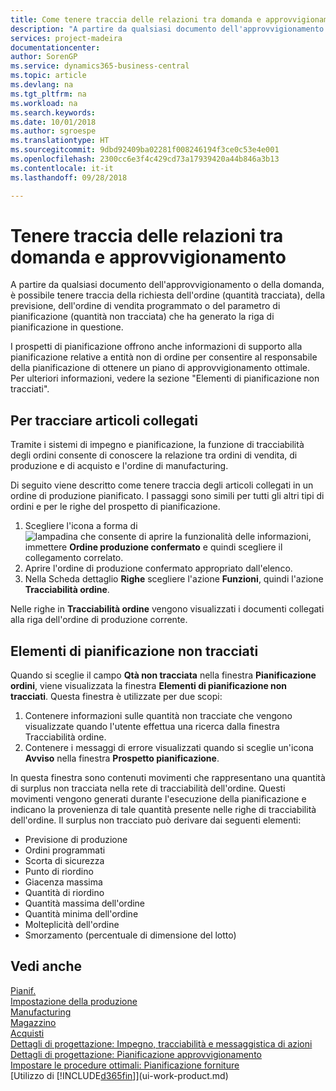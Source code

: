 ```yaml
---
title: Come tenere traccia delle relazioni tra domanda e approvvigionamento | Microsoft Docs
description: "A partire da qualsiasi documento dell'approvvigionamento o della domanda, è possibile tenere traccia della richiesta dell'ordine (quantità tracciata), della previsione, dell'ordine di vendita programmato o del parametro di pianificazione (quantità non tracciata) che ha generato la riga di pianificazione in questione."
services: project-madeira
documentationcenter: 
author: SorenGP
ms.service: dynamics365-business-central
ms.topic: article
ms.devlang: na
ms.tgt_pltfrm: na
ms.workload: na
ms.search.keywords: 
ms.date: 10/01/2018
ms.author: sgroespe
ms.translationtype: HT
ms.sourcegitcommit: 9dbd92409ba02281f008246194f3ce0c53e4e001
ms.openlocfilehash: 2300cc6e3f4c429cd73a17939420a44b846a3b13
ms.contentlocale: it-it
ms.lasthandoff: 09/28/2018

---
```

# <a name="track-relations-between-demand-and-supply"></a>Tenere traccia delle relazioni tra domanda e approvvigionamento
A partire da qualsiasi documento dell'approvvigionamento o della domanda, è possibile tenere traccia della richiesta dell'ordine (quantità tracciata), della previsione, dell'ordine di vendita programmato o del parametro di pianificazione (quantità non tracciata) che ha generato la riga di pianificazione in questione.

I prospetti di pianificazione offrono anche informazioni di supporto alla pianificazione relative a entità non di ordine per consentire al responsabile della pianificazione di ottenere un piano di approvvigionamento ottimale. Per ulteriori informazioni, vedere la sezione "Elementi di pianificazione non tracciati".

## <a name="to-track-linked-items"></a>Per tracciare articoli collegati
Tramite i sistemi di impegno e pianificazione, la funzione di tracciabilità degli ordini consente di conoscere la relazione tra ordini di vendita, di produzione e di acquisto e l'ordine di manufacturing.

Di seguito viene descritto come tenere traccia degli articoli collegati in un ordine di produzione pianificato. I passaggi sono simili per tutti gli altri tipi di ordini e per le righe del prospetto di pianificazione.

1. Scegliere l'icona a forma di ![lampadina che consente di aprire la funzionalità delle informazioni](media/ui-search/search_small.png "Informazioni sull'operazione che si desidera eseguire"), immettere **Ordine produzione confermato** e quindi scegliere il collegamento correlato.
2. Aprire l'ordine di produzione confermato appropriato dall'elenco.
3. Nella Scheda dettaglio **Righe** scegliere l'azione **Funzioni**, quindi l'azione **Tracciabilità ordine**.

Nelle righe in **Tracciabilità ordine** vengono visualizzati i documenti collegati alla riga dell'ordine di produzione corrente.

## <a name="untracked-planning-elements"></a>Elementi di pianificazione non tracciati
Quando si sceglie il campo **Qtà non tracciata** nella finestra **Pianificazione ordini**, viene visualizzata la finestra **Elementi di pianificazione non tracciati**. Questa finestra è utilizzate per due scopi:

1. Contenere informazioni sulle quantità non tracciate che vengono visualizzate quando l'utente effettua una ricerca dalla finestra Tracciabilità ordine.
2. Contenere i messaggi di errore visualizzati quando si sceglie un'icona **Avviso** nella finestra **Prospetto pianificazione**.

In questa finestra sono contenuti movimenti che rappresentano una quantità di surplus non tracciata nella rete di tracciabilità dell'ordine. Questi movimenti vengono generati durante l'esecuzione della pianificazione e indicano la provenienza di tale quantità presente nelle righe di tracciabilità dell'ordine. Il surplus non tracciato può derivare dai seguenti elementi:

- Previsione di produzione
- Ordini programmati
- Scorta di sicurezza
- Punto di riordino
- Giacenza massima
- Quantità di riordino
- Quantità massima dell'ordine
- Quantità minima dell'ordine
- Molteplicità dell'ordine
- Smorzamento (percentuale di dimensione del lotto)

## <a name="see-also"></a>Vedi anche  
[Pianif.](production-planning.md)   
[Impostazione della produzione](production-configure-production-processes.md)  
[Manufacturing](production-manage-manufacturing.md)    
[Magazzino](inventory-manage-inventory.md)  
[Acquisti](purchasing-manage-purchasing.md)  
[Dettagli di progettazione: Impegno, tracciabilità e messaggistica di azioni](design-details-reservation-order-tracking-and-action-messaging.md)  
[Dettagli di progettazione: Pianificazione approvvigionamento](design-details-supply-planning.md)   
[Impostare le procedure ottimali: Pianificazione forniture](setup-best-practices-supply-planning.md)  
[Utilizzo di [!INCLUDE[d365fin](includes/d365fin_md.md)]](ui-work-product.md)

